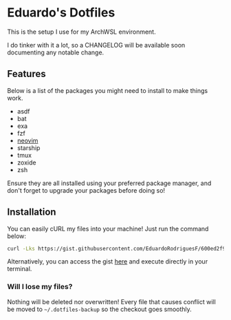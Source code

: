 # Eduardo's Dotfiles

This is the setup I use for my ArchWSL environment.

I do tinker with it a lot, so a CHANGELOG will be available soon documenting any notable change.

## Features

Below is a list of the packages you might need to install to make things work.

- asdf
- bat
- exa
- fzf
- [neovim](https://github.com/EduardoRodriguesF/nvim)
- starship
- tmux
- zoxide
- zsh

Ensure they are all installed using your preferred package manager, and don't forget to upgrade your packages before doing so!

## Installation

You can easily cURL my files into your machine! Just run the command below:

```bash
curl -Lks https://gist.githubusercontent.com/EduardoRodriguesF/600ed2f94ad4bdba947fbdf0ca698a9e/raw | bash
```

Alternatively, you can access the gist [here](https://gist.github.com/EduardoRodriguesF/600ed2f94ad4bdba947fbdf0ca698a9e) and execute directly in your terminal.

### Will I lose my files?

Nothing will be deleted nor overwritten! Every file that causes conflict will be moved to `~/.dotfiles-backup` so the checkout goes smoothly.
